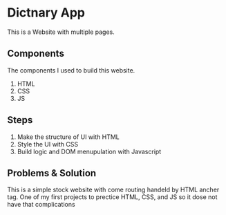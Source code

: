 # Dictnary App
This is a Website with multiple pages.

## Components
The components I used to build this website.
1. HTML
 2. CSS 
 3. JS 

 ## Steps
 1. Make the structure of UI with HTML
 2. Style the UI with CSS
 3. Build logic and DOM menupulation with Javascript

 ## Problems & Solution
This is a simple stock website with come routing handeld by HTML ancher tag.
One of my first projects to prectice HTML, CSS, and JS so it dose not have that complications
